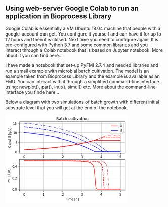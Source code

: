 ## Using web-server Google Colab to run an application in Bioprocess Library

Google Colab is essentially a VM Ubuntu 18.04 machine that people with a google-account can get. You configure it yourself and can have 
it for up to 12 hours and then it is closed. Next time you need to configure again. It is pre-configured with Python 3.7 and some common libraries 
and you interact through a Colab notebook that is based on Jupyter notebook. More about it you can find here...

I have made a notebook that set-up PyFMI 2.7.4 and needed libraries and run a small example with microbial batch cultivation.
The model is an example taken from Bioprocess Library and the example is available as an FMU. You can interact with it through a simplified
command-line interface using: newplot(), par(), inut(), simuI() etc. More about the command-line interface you finde here...

Below a diagram with two simulations of batch growth with different initial substrate level that you will get at the end of the notebook.

![](Fig1_BPL_TEST2_Batch_VS_0_varied.png)
